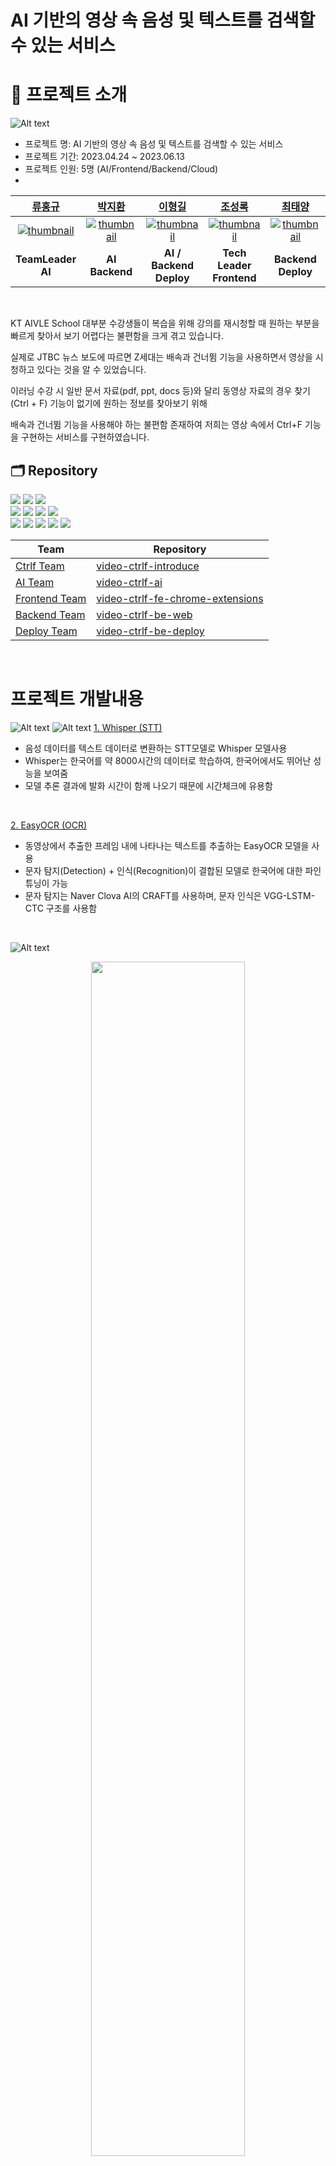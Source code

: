 # AI 기반의 영상 속 음성 및 텍스트를 검색할 수 있는 서비스
 




# :european_castle: 프로젝트 소개

![Alt text](images/mainimage.png)

- 프로젝트 명: AI 기반의 영상 속 음성 및 텍스트를 검색할 수 있는 서비스
- 프로젝트 기간: 2023.04.24 ~ 2023.06.13
- 프로젝트 인원: 5명 (AI/Frontend/Backend/Cloud)
- 
|                     [류홍규](https://github.com/HongkyuRyu)                      |                      [박지환](https://github.com/Jihwan98)                      |                      [이형길](https://github.com/Hyunggul)                      |                       [조성록](https://github.com/dev-loggi)                        |                     [최태양](https://github.com/Sunny14578)                      |                               
:---------------------------------------------------------------------------:|:-----------------------------------------------------------------------------:|:-----------------------------------------------------------------------------:|:-----------------------------------------------------------------------------------:|:---------------------------------------------------------------------------: 
|[![thumbnail](https://avatars.githubusercontent.com/u/69923886?v=4)](https://github.com/HongkyuRyu) | [![thumbnail](https://avatars.githubusercontent.com/u/76936390?v=4)](https://github.com/Jihwan98) | [![thumbnail](https://avatars.githubusercontent.com/u/124108621?v=4)](https://github.com/Hyunggul) | [![thumbnail](https://avatars.githubusercontent.com/u/33805423?v=4)](https://github.com/dev-loggi) | [![thumbnail](https://avatars.githubusercontent.com/u/59717550?v=4)](https://github.com/Sunny14578)   
|                          **TeamLeader**<br>**AI**                     |                        **AI**<br>**Backend**                         |                           **AI / Backend**<br>**Deploy**                       |                                 **Tech Leader**<br>**Frontend**                              |                            **Backend**<br>**Deploy**                           |                              

<br>

KT AIVLE School 대부분 수강생들이 복습을 위해 강의를 재시청할 때 원하는 부분을 빠르게 찾아서 보기 어렵다는 불편함을 크게 겪고 있습니다.

실제로 JTBC 뉴스 보도에 따르면 Z세대는 배속과 건너뜀 기능을 사용하면서 영상을 시청하고 있다는 것을 알 수 있었습니다.

이러닝 수강 시 일반 문서 자료(pdf, ppt, docs 등)와 달리 동영상 자료의 경우 찾기(Ctrl + F) 기능이 없기에 원하는 정보를 찾아보기 위해 

배속과 건너뜀 기능을 사용해야 하는 불편함 존재하여 저희는 영상 속에서 Ctrl+F 기능을 구현하는 서비스를 구현하였습니다.


## 🗂 Repository

<p>
    <img src="https://img.shields.io/badge/OpenAI-whisper--small-412991?style=flat&logo=openai&logoColor=white"/>
    <img src="https://img.shields.io/badge/Jaided-easyocr--base-412991?style=flat"/>
    <img src="https://img.shields.io/badge/%F0%9F%A4%97%20Hugging%20Face-Models-blue"/> <br/>
    <img src="https://img.shields.io/badge/Chrome Extensions-4285F4?style=flat&logo=googlechrome&logoColor=white"/>
    <img src="https://img.shields.io/badge/HTML-E34F26?style=flat&logo=html5&logoColor=white"/>
    <img src="https://img.shields.io/badge/CSS-1572B6?style=flat&logo=css3&logoColor=white"/>
    <img src="https://img.shields.io/badge/Javascript-F7DF1E?style=flat&logo=Javascript&logoColor=white"/> <br/>
    <img src="https://img.shields.io/badge/Amazon AWS-232F3E?style=flat&logo=amazonaws&logoColor=white"/>
    <img src="https://img.shields.io/badge/Amazon EC2-FF9900?style=flat&logo=amazonec2&logoColor=white"/>
    <img src="https://img.shields.io/badge/NGINX-009639?style=flat&logo=nginx&logoColor=white"/>
    <img src="https://img.shields.io/badge/Django-092E20?style=flat&logo=django&logoColor=white"/>
    <img src="https://img.shields.io/badge/Python-3776AB?style=flat&logo=python&logoColor=white"/>
</p>


| Team              | Repository                                                                                             |
|-------------------|--------------------------------------------------------------------------------------------------------|
| [Ctrlf Team]()    | [video-ctrlf-introduce](https://github.com/Video-CtrlF/video-ctrlf-introduce)                                                                              |
| [AI Team]()       | [video-ctrlf-ai]()                                                                                     |
| [Frontend Team]() | [video-ctrlf-fe-chrome-extensions](https://github.com/hackathon-AIVLE/video-ctrl-f-chrome-extensions)  |
| [Backend Team]()  | [video-ctrlf-be-web]()                                                                                 |
| [Deploy Team]()   | [video-ctrlf-be-deploy]()                   

<br>

# 프로젝트 개발내용
![Alt text](images/serviceflow.png)
![Alt text](images/view.png)
[1. Whisper (STT)](https://github.com/openai/whisper)
- 음성 데이터를 텍스트 데이터로 변환하는 STT모델로 Whisper 모델사용
- Whisper는 한국어를 약 8000시간의 데이터로 학습하여, 한국어에서도 뛰어난 성능을 보여줌
- 모델 추론 결과에 발화 시간이 함께 나오기 때문에 시간체크에 유용함

<br>

[2. EasyOCR (OCR)](https://github.com/JaidedAI/EasyOCR)
- 동영상에서 추출한 프레임 내에 나타나는 텍스트를 추출하는 EasyOCR 모델을 사용
- 문자 탐지(Detection) + 인식(Recognition)이 결합된 모델로 한국어에 대한 파인 튜닝이 가능
- 문자 탐지는 Naver Clova AI의 CRAFT를 사용하며, 문자 인식은 VGG-LSTM-CTC 구조를 사용함

<br>

![Alt text](images/AITask.png)

<div align="center">
  <img src="images/AlTask2.png" width="70%"/>
</div>

**Task 1.**  
- 동영상에서 음성 데이터를 발화 단위로 추출하고(Chunk, Parts of Audio) Whisper 모델(STT)을 통해 텍스트와 시간 정보로 변환
- 변환된 텍스트와 시간 정보를 시간 순으로 정렬하여 스크립트 형태로 DB에 저장

**Task 2.**  
- 동영상을 프레임 이미지로 분할한 뒤 EasyOCR 모델을 통해 이미지에 있는 글자를 추출하고 텍스트로 변환 후 시간 정보와 함께 스크립트화
- 이 때, 프레임별 중복 텍스트 방지를 위해 EasyOCR 모델을 수행 전 SSIM을 통해 프레임 수 조절

**Task 3.**  
- <Task 1>과 <Task 2>에서 추출한 텍스트에 LDA 알고리즘을 사용하여 핵심 키워드 20개 추출 후 DB에 저장

<br>


<br>


# :evergreen_tree: 팀원 소개
![Alt text](images/image.png)
![Alt text](images/image2.png)
![Alt text](images/image3.png)

![Alt text](images/profile1.png)
![Alt text](images/profile2.png)
![Alt text](images/profile3.png)
![Alt text](images/profile4.png)
![Alt text](images/profile5.png)

